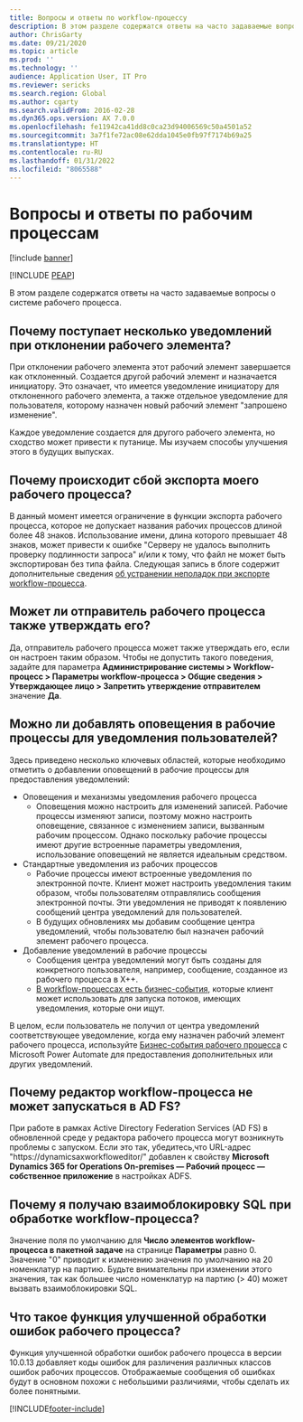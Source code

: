 ```yaml
---
title: Вопросы и ответы по workflow-процессу
description: В этом разделе содержатся ответы на часто задаваемые вопросы о системе рабочего процесса.
author: ChrisGarty
ms.date: 09/21/2020
ms.topic: article
ms.prod: ''
ms.technology: ''
audience: Application User, IT Pro
ms.reviewer: sericks
ms.search.region: Global
ms.author: cgarty
ms.search.validFrom: 2016-02-28
ms.dyn365.ops.version: AX 7.0.0
ms.openlocfilehash: fe11942ca41dd8c0ca23d94006569c50a4501a52
ms.sourcegitcommit: 3a7f1fe72ac08e62dda1045e0fb97f7174b69a25
ms.translationtype: HT
ms.contentlocale: ru-RU
ms.lasthandoff: 01/31/2022
ms.locfileid: "8065588"
---
```

# <a name="workflow-faq"></a>Вопросы и ответы по рабочим процессам

[!include [banner](../includes/banner.md)]


[!INCLUDE [PEAP](../../../includes/peap-1.md)]

В этом разделе содержатся ответы на часто задаваемые вопросы о системе рабочего процесса.

## <a name="why-are-multiple-notifications-received-when-a-work-item-is-rejected"></a>Почему поступает несколько уведомлений при отклонении рабочего элемента?
При отклонении рабочего элемента этот рабочий элемент завершается как отклоненный. Создается другой рабочий элемент и назначается инициатору. Это означает, что имеется уведомление инициатору для отклоненного рабочего элемента, а также отдельное уведомление для пользователя, которому назначен новый рабочий элемент "запрошено изменение". 

Каждое уведомление создается для другого рабочего элемента, но сходство может привести к путанице. Мы изучаем способы улучшения этого в будущих выпусках.

## <a name="why-are-my-workflow-exports-failing"></a>Почему происходит сбой экспорта моего рабочего процесса?
В данный момент имеется ограничение в функции экспорта рабочего процесса, которое не допускает названия рабочих процессов длиной более 48 знаков. Использование имени, длина которого превышает 48 знаков, может привести к ошибке "Серверу не удалось выполнить проверку подлинности запроса" и/или к тому, что файл не может быть экспортирован без типа файла. Следующая запись в блоге содержит дополнительные сведения [об устранении неполадок при экспорте workflow-процесса](https://community.dynamics.com/ax/b/elandaxdynamicsaxupgradesanddevelopment/archive/2019/04/10/workflow-export-troubleshooting).

## <a name="can-the-submitter-of-a-workflow-also-approve-the-workflow"></a>Может ли отправитель рабочего процесса также утверждать его?
Да, отправитель рабочего процесса может также утверждать его, если он настроен таким образом. Чтобы не допустить такого поведения, задайте для параметра **Администрирование системы > Workflow-процесс > Параметры workflow-процесса > Общие сведения > Утверждающее лицо > Запретить утверждение отправителем** значение **Да**.

## <a name="can-i-add-alerts-to-workflows-to-provide-notifications-to-users"></a>Можно ли добавлять оповещения в рабочие процессы для уведомления пользователей?
Здесь приведено несколько ключевых областей, которые необходимо отметить о добавлении оповещений в рабочие процессы для предоставления уведомлений:
- Оповещения и механизмы уведомления рабочего процесса
    - Оповещения можно настроить для изменений записей. Рабочие процессы изменяют записи, поэтому можно настроить оповещение, связанное с изменением записи, вызванным рабочим процессом. Однако поскольку рабочие процессы имеют другие встроенные параметры уведомления, использование оповещений не является идеальным средством.
- Стандартные уведомления из рабочих процессов 
    - Рабочие процессы имеют встроенные уведомления по электронной почте. Клиент может настроить уведомления таким образом, чтобы пользователям отправлялись сообщения электронной почты. Эти уведомления не приводят к появлению сообщений центра уведомлений для пользователей.
    - В будущих обновлениях мы добавим сообщение центра уведомлений, чтобы пользователю был назначен рабочий элемент рабочего процесса. 
- Добавление уведомлений в рабочие процессы
    - Сообщения центра уведомлений могут быть созданы для конкретного пользователя, например, сообщение, созданное из рабочего процесса в X++.
    - [В workflow-процессах есть бизнес-события](../../dev-itpro/business-events/business-events-workflow.md), которые клиент может использовать для запуска потоков, имеющих уведомления, которые они ищут.   

В целом, если пользователь не получил от центра уведомлений соответствующее уведомление, когда ему назначен рабочий элемент рабочего процесса, используйте [Бизнес-события рабочего процесса](../../dev-itpro/business-events/business-events-workflow.md) с Microsoft Power Automate для предоставления дополнительных или других уведомлений.

## <a name="why-is-workflow-editor-not-able-to-start-under-ad-fs"></a>Почему редактор workflow-процесса не может запускаться в AD FS?
При работе в рамках Active Directory Federation Services (AD FS) в обновленной среде у редактора рабочего процесса могут возникнуть проблемы с запуском. Если это так, убедитесь,что URL-адрес "https://dynamicsaxworkfloweditor/" добавлен к свойству **Microsoft Dynamics 365 for Operations On-premises — Рабочий процесс — собственное приложение** в настройках ADFS.

## <a name="why-am-i-getting-sql-deadlocks-on-workflow-processing"></a>Почему я получаю взаимоблокировку SQL при обработке workflow-процесса? 
Значение поля по умолчанию для **Число элементов workflow-процесса в пакетной задаче** на странице **Параметры** равно 0. Значение "0" приводит к изменению значения по умолчанию на 20 номенклатур на партию. Будьте внимательны при изменении этого значения, так как большее число номенклатур на партию (> 40) может вызвать взаимоблокировки SQL.

## <a name="what-is-the-workflow-enhanced-error-feature"></a>Что такое функция улучшенной обработки ошибок рабочего процесса?
Функция улучшенной обработки ошибок рабочего процесса в версии 10.0.13 добавляет коды ошибок для различения различных классов ошибок рабочих процессов. Отображаемые сообщения об ошибках будут в основном похожи с небольшими различиями, чтобы сделать их более понятными.


[!INCLUDE[footer-include](../../../includes/footer-banner.md)]
